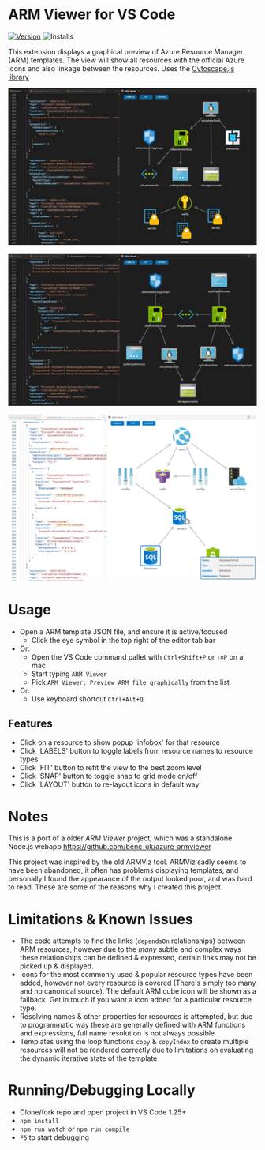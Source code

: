 # ARM Viewer for VS Code
[![Version](https://vsmarketplacebadge.apphb.com/version/bencoleman.armview.svg)](https://marketplace.visualstudio.com/items?itemName=bencoleman.armview) 
![Installs](https://vsmarketplacebadge.apphb.com/installs-short/bencoleman.armview.svg)

This extension displays a graphical preview of Azure Resource Manager (ARM) templates. The view will show all resources with the official Azure icons and also linkage between the resources. Uses the [Cytoscape.js library](http://js.cytoscape.org/)

![s1](assets/readme/screen1.png)

![s2](assets/readme/screen2.png)

![s3](assets/readme/screen3.png)

# Usage
- Open a ARM template JSON file, and ensure it is active/focused
  - Click the eye symbol in the top right of the editor tab bar
- Or:
  - Open the VS Code command pallet with `Ctrl+Shift+P` or `⇧⌘P` on a mac
  - Start typing `ARM Viewer`
  - Pick `ARM Viewer: Preview ARM file graphically` from the list
- Or:
  - Use keyboard shortcut `Ctrl+Alt+Q`

## Features
- Click on a resource to show popup 'infobox' for that resource
- Click 'LABELS' button to toggle labels from resource names to resource types
- Click 'FIT' button to refit the view to the best zoom level
- Click 'SNAP' button to toggle snap to grid mode on/off
- Click 'LAYOUT' button to re-layout icons in default way


# Notes
This is a port of a older *ARM Viewer* project, which was a standalone Node.js webapp https://github.com/benc-uk/azure-armviewer

This project was inspired by the old ARMViz tool. ARMViz sadly seems to have been abandoned, it often has problems displaying templates, and personally I found the appearance of the output looked poor, and was hard to read. These are some of the reasons why I created this project


# Limitations & Known Issues 
- The code attempts to find the links (`dependsOn` relationships) between ARM resources, however due to the *many* subtle and complex ways these relationships can be defined & expressed, certain links may not be picked up & displayed.
- Icons for the most commonly used & popular resource types have been added, however not every resource is covered (There's simply too many and no canonical source). The default ARM cube icon will be shown as a fallback. Get in touch if you want a icon added for a particular resource type.
- Resolving names & other properties for resources is attempted, but due to programmatic way these are generally defined with ARM functions and expressions, full name resolution is not always possible
- Templates using the loop functions `copy` & `copyIndex` to create multiple resources will not be rendered correctly due to limitations on evaluating the dynamic iterative state of the template     


# Running/Debugging Locally
- Clone/fork repo and open project in VS Code 1.25+
- `npm install`
- `npm run watch` or `npm run compile`
- `F5` to start debugging
